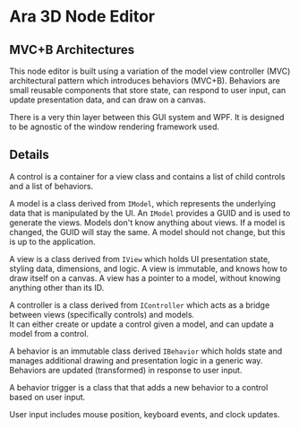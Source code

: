 # Ara 3D Node Editor 

## MVC+B Architectures

This node editor is built using a variation of the model view controller (MVC) architectural pattern which introduces behaviors (MVC+B).
Behaviors are small reusable components that store state, can respond to user input, can update presentation data,
and can draw on a canvas. 

There is a very thin layer between this GUI system and WPF. It is designed to be agnostic of the window rendering framework used.

## Details 

A control is a container for a view class and contains a list of child controls and a list of behaviors.

A model is a class derived from `IModel`, which represents the underlying data that is manipulated by the UI.
An `IModel` provides a GUID and is used to generate the views. Models don't know anything about views. 
If a model is changed, the GUID will stay the same. A model should not change, but this is up to the application. 

A view is a class derived from `IView` which holds UI presentation state, styling data, dimensions, and logic. 
A view is immutable, and knows how to draw itself on a canvas. A view has a pointer to a model, without knowing anything 
other than its ID. 

A controller is a class derived from `IController` which acts as a bridge between views (specifically controls) and models.  
It can either create or update a control given a model, and can update a model from a control. 

A behavior is an immutable class derived `IBehavior` which holds state and manages additional drawing and presentation logic in a 
generic way. Behaviors are updated (transformed) in response to user input.

A behavior trigger is a class that that adds a new behavior to a control based on user input. 

User input includes mouse position, keyboard events, and clock updates.